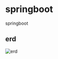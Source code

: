 # springboot
springboot

## erd
![erd](https://user-images.githubusercontent.com/65451455/221513323-7f92c726-507e-4b73-93d3-0344284f9e99.png)
